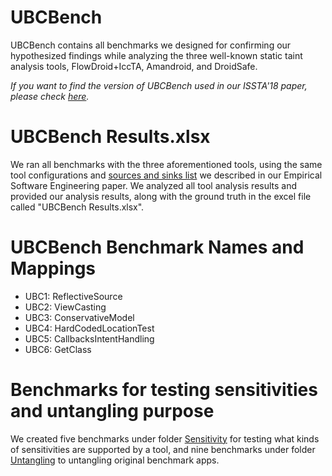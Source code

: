 # UBCBench
UBCBench contains all benchmarks we designed for confirming our hypothesized findings while analyzing the three well-known static taint analysis tools, FlowDroid+IccTA, Amandroid, and DroidSafe. 

*If you want to find the version of UBCBench used in our ISSTA'18 paper, please check [here](https://github.com/LinaQiu/UBCBench/tree/ISSTA).*

# UBCBench Results.xlsx
We ran all benchmarks with the three aforementioned tools, using the same tool configurations and [sources and sinks list](https://resess.github.io/PaperAppendices/StaticTaint/benchmark/#sources-and-sinks) we described in our Empirical Software Engineering paper. We analyzed all tool analysis results and provided our analysis results, along with the ground truth in the excel file called "UBCBench Results.xlsx".

# UBCBench Benchmark Names and Mappings
- UBC1: ReflectiveSource
- UBC2: ViewCasting
- UBC3: ConservativeModel
- UBC4: HardCodedLocationTest
- UBC5: CallbacksIntentHandling
- UBC6: GetClass

# Benchmarks for testing sensitivities and untangling purpose
We created five benchmarks under folder [Sensitivity](/android-studio-project/Sensitivity) for testing what kinds of sensitivities are supported by a tool, and nine benchmarks under folder [Untangling](/android-studio-project/Untangling) to untangling original benchmark apps.